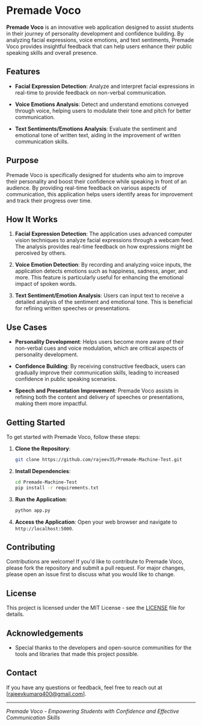 # Premade Voco

**Premade Voco** is an innovative web application designed to assist students in their journey of personality development and confidence building. By analyzing facial expressions, voice emotions, and text sentiments, Premade Voco provides insightful feedback that can help users enhance their public speaking skills and overall presence.

## Features

- **Facial Expression Detection**: Analyze and interpret facial expressions in real-time to provide feedback on non-verbal communication.
  
- **Voice Emotions Analysis**: Detect and understand emotions conveyed through voice, helping users to modulate their tone and pitch for better communication.

- **Text Sentiments/Emotions Analysis**: Evaluate the sentiment and emotional tone of written text, aiding in the improvement of written communication skills.

## Purpose

Premade Voco is specifically designed for students who aim to improve their personality and boost their confidence while speaking in front of an audience. By providing real-time feedback on various aspects of communication, this application helps users identify areas for improvement and track their progress over time.

## How It Works

1. **Facial Expression Detection**: The application uses advanced computer vision techniques to analyze facial expressions through a webcam feed. The analysis provides real-time feedback on how expressions might be perceived by others.

2. **Voice Emotion Detection**: By recording and analyzing voice inputs, the application detects emotions such as happiness, sadness, anger, and more. This feature is particularly useful for enhancing the emotional impact of spoken words.

3. **Text Sentiment/Emotion Analysis**: Users can input text to receive a detailed analysis of the sentiment and emotional tone. This is beneficial for refining written speeches or presentations.

## Use Cases

- **Personality Development**: Helps users become more aware of their non-verbal cues and voice modulation, which are critical aspects of personality development.
  
- **Confidence Building**: By receiving constructive feedback, users can gradually improve their communication skills, leading to increased confidence in public speaking scenarios.

- **Speech and Presentation Improvement**: Premade Voco assists in refining both the content and delivery of speeches or presentations, making them more impactful.

## Getting Started

To get started with Premade Voco, follow these steps:

1. **Clone the Repository**:
    ```bash
    git clone https://github.com/rajeev35/Premade-Machine-Test.git
    ```

2. **Install Dependencies**:
    ```bash
    cd Premade-Machine-Test
    pip install -r requirements.txt
    ```

3. **Run the Application**:
    ```bash
    python app.py
    ```

4. **Access the Application**:
    Open your web browser and navigate to `http://localhost:5000`.

## Contributing

Contributions are welcome! If you'd like to contribute to Premade Voco, please fork the repository and submit a pull request. For major changes, please open an issue first to discuss what you would like to change.

## License

This project is licensed under the MIT License - see the [LICENSE](LICENSE) file for details.

## Acknowledgements

- Special thanks to the developers and open-source communities for the tools and libraries that made this project possible.

## Contact

If you have any questions or feedback, feel free to reach out at [rajeevkumarq400@gmail.com].

---

*Premade Voco - Empowering Students with Confidence and Effective Communication Skills*

